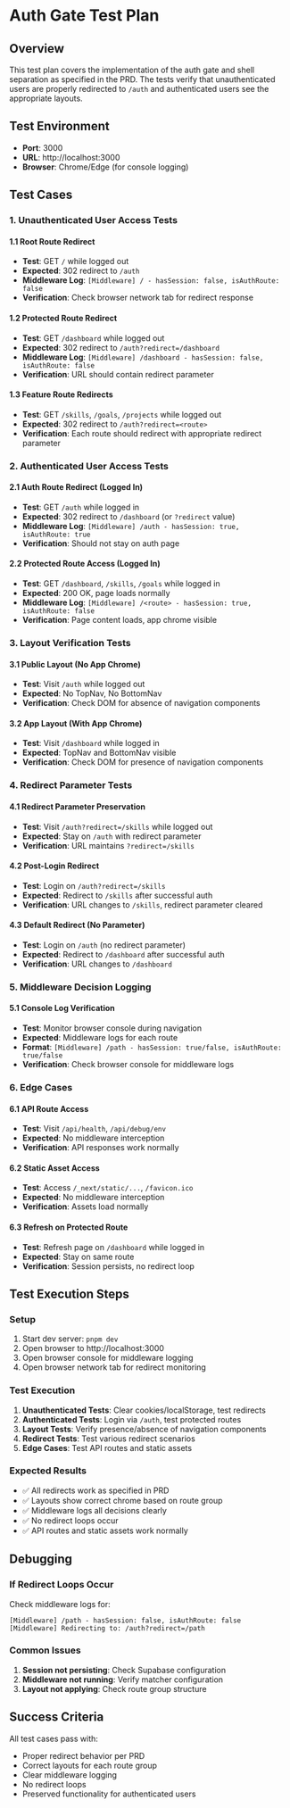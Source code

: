 # Auth Gate Test Plan

## Overview

This test plan covers the implementation of the auth gate and shell separation as specified in the PRD. The tests verify that unauthenticated users are properly redirected to `/auth` and authenticated users see the appropriate layouts.

## Test Environment

- **Port**: 3000
- **URL**: http://localhost:3000
- **Browser**: Chrome/Edge (for console logging)

## Test Cases

### 1. Unauthenticated User Access Tests

#### 1.1 Root Route Redirect

- **Test**: GET `/` while logged out
- **Expected**: 302 redirect to `/auth`
- **Middleware Log**: `[Middleware] / - hasSession: false, isAuthRoute: false`
- **Verification**: Check browser network tab for redirect response

#### 1.2 Protected Route Redirect

- **Test**: GET `/dashboard` while logged out
- **Expected**: 302 redirect to `/auth?redirect=/dashboard`
- **Middleware Log**: `[Middleware] /dashboard - hasSession: false, isAuthRoute: false`
- **Verification**: URL should contain redirect parameter

#### 1.3 Feature Route Redirects

- **Test**: GET `/skills`, `/goals`, `/projects` while logged out
- **Expected**: 302 redirect to `/auth?redirect=<route>`
- **Verification**: Each route should redirect with appropriate redirect parameter

### 2. Authenticated User Access Tests

#### 2.1 Auth Route Redirect (Logged In)

- **Test**: GET `/auth` while logged in
- **Expected**: 302 redirect to `/dashboard` (or `?redirect` value)
- **Middleware Log**: `[Middleware] /auth - hasSession: true, isAuthRoute: true`
- **Verification**: Should not stay on auth page

#### 2.2 Protected Route Access (Logged In)

- **Test**: GET `/dashboard`, `/skills`, `/goals` while logged in
- **Expected**: 200 OK, page loads normally
- **Middleware Log**: `[Middleware] /<route> - hasSession: true, isAuthRoute: false`
- **Verification**: Page content loads, app chrome visible

### 3. Layout Verification Tests

#### 3.1 Public Layout (No App Chrome)

- **Test**: Visit `/auth` while logged out
- **Expected**: No TopNav, No BottomNav
- **Verification**: Check DOM for absence of navigation components

#### 3.2 App Layout (With App Chrome)

- **Test**: Visit `/dashboard` while logged in
- **Expected**: TopNav and BottomNav visible
- **Verification**: Check DOM for presence of navigation components

### 4. Redirect Parameter Tests

#### 4.1 Redirect Parameter Preservation

- **Test**: Visit `/auth?redirect=/skills` while logged out
- **Expected**: Stay on `/auth` with redirect parameter
- **Verification**: URL maintains `?redirect=/skills`

#### 4.2 Post-Login Redirect

- **Test**: Login on `/auth?redirect=/skills`
- **Expected**: Redirect to `/skills` after successful auth
- **Verification**: URL changes to `/skills`, redirect parameter cleared

#### 4.3 Default Redirect (No Parameter)

- **Test**: Login on `/auth` (no redirect parameter)
- **Expected**: Redirect to `/dashboard` after successful auth
- **Verification**: URL changes to `/dashboard`

### 5. Middleware Decision Logging

#### 5.1 Console Log Verification

- **Test**: Monitor browser console during navigation
- **Expected**: Middleware logs for each route
- **Format**: `[Middleware] /path - hasSession: true/false, isAuthRoute: true/false`
- **Verification**: Check browser console for middleware logs

### 6. Edge Cases

#### 6.1 API Route Access

- **Test**: Visit `/api/health`, `/api/debug/env`
- **Expected**: No middleware interception
- **Verification**: API responses work normally

#### 6.2 Static Asset Access

- **Test**: Access `/_next/static/...`, `/favicon.ico`
- **Expected**: No middleware interception
- **Verification**: Assets load normally

#### 6.3 Refresh on Protected Route

- **Test**: Refresh page on `/dashboard` while logged in
- **Expected**: Stay on same route
- **Verification**: Session persists, no redirect loop

## Test Execution Steps

### Setup

1. Start dev server: `pnpm dev`
2. Open browser to http://localhost:3000
3. Open browser console for middleware logging
4. Open browser network tab for redirect monitoring

### Test Execution

1. **Unauthenticated Tests**: Clear cookies/localStorage, test redirects
2. **Authenticated Tests**: Login via `/auth`, test protected routes
3. **Layout Tests**: Verify presence/absence of navigation components
4. **Redirect Tests**: Test various redirect scenarios
5. **Edge Cases**: Test API routes and static assets

### Expected Results

- ✅ All redirects work as specified in PRD
- ✅ Layouts show correct chrome based on route group
- ✅ Middleware logs all decisions clearly
- ✅ No redirect loops occur
- ✅ API routes and static assets work normally

## Debugging

### If Redirect Loops Occur

Check middleware logs for:

```
[Middleware] /path - hasSession: false, isAuthRoute: false
[Middleware] Redirecting to: /auth?redirect=/path
```

### Common Issues

1. **Session not persisting**: Check Supabase configuration
2. **Middleware not running**: Verify matcher configuration
3. **Layout not applying**: Check route group structure

## Success Criteria

All test cases pass with:

- Proper redirect behavior per PRD
- Correct layouts for each route group
- Clear middleware logging
- No redirect loops
- Preserved functionality for authenticated users
